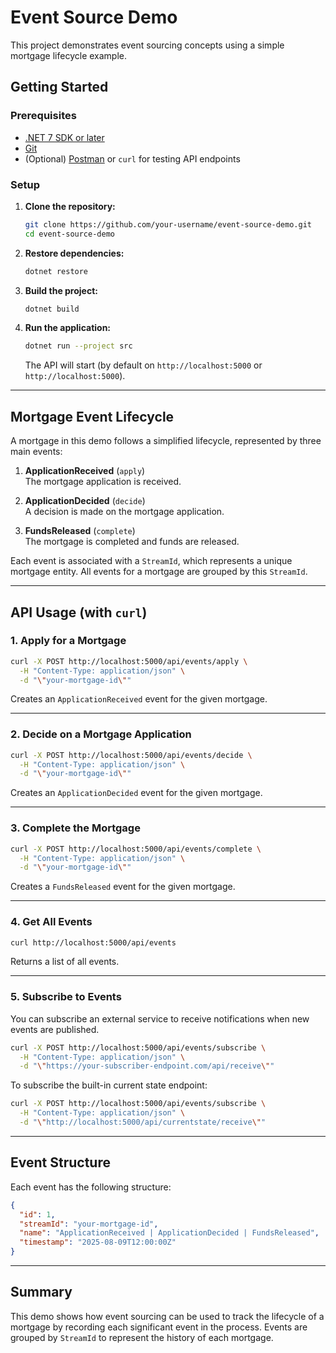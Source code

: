 # Event Source Demo

This project demonstrates event sourcing concepts using a simple mortgage lifecycle example.

## Getting Started

### Prerequisites

- [.NET 7 SDK or later](https://dotnet.microsoft.com/download)
- [Git](https://git-scm.com/)
- (Optional) [Postman](https://www.postman.com/) or `curl` for testing API endpoints

### Setup

1. **Clone the repository:**
   ```sh
   git clone https://github.com/your-username/event-source-demo.git
   cd event-source-demo
   ```

2. **Restore dependencies:**
   ```sh
   dotnet restore
   ```

3. **Build the project:**
   ```sh
   dotnet build
   ```

4. **Run the application:**
   ```sh
   dotnet run --project src
   ```
   The API will start (by default on `http://localhost:5000` or `http://localhost:5000`).

---

## Mortgage Event Lifecycle

A mortgage in this demo follows a simplified lifecycle, represented by three main events:

1. **ApplicationReceived** (`apply`)  
   The mortgage application is received.

2. **ApplicationDecided** (`decide`)  
   A decision is made on the mortgage application.

3. **FundsReleased** (`complete`)  
   The mortgage is completed and funds are released.

Each event is associated with a `StreamId`, which represents a unique mortgage entity. All events for a mortgage are grouped by this `StreamId`.

---

## API Usage (with `curl`)

### 1. Apply for a Mortgage

```sh
curl -X POST http://localhost:5000/api/events/apply \
  -H "Content-Type: application/json" \
  -d "\"your-mortgage-id\""
```

Creates an `ApplicationReceived` event for the given mortgage.

---

### 2. Decide on a Mortgage Application

```sh
curl -X POST http://localhost:5000/api/events/decide \
  -H "Content-Type: application/json" \
  -d "\"your-mortgage-id\""
```

Creates an `ApplicationDecided` event for the given mortgage.

---

### 3. Complete the Mortgage

```sh
curl -X POST http://localhost:5000/api/events/complete \
  -H "Content-Type: application/json" \
  -d "\"your-mortgage-id\""
```

Creates a `FundsReleased` event for the given mortgage.

---

### 4. Get All Events

```sh
curl http://localhost:5000/api/events
```

Returns a list of all events.

---

### 5. Subscribe to Events

You can subscribe an external service to receive notifications when new events are published.

```sh
curl -X POST http://localhost:5000/api/events/subscribe \
  -H "Content-Type: application/json" \
  -d "\"https://your-subscriber-endpoint.com/api/receive\""
```

To subscribe the built-in current state endpoint:

```sh
curl -X POST http://localhost:5000/api/events/subscribe \
  -H "Content-Type: application/json" \
  -d "\"http://localhost:5000/api/currentstate/receive\""
```

---

## Event Structure

Each event has the following structure:

```json
{
  "id": 1,
  "streamId": "your-mortgage-id",
  "name": "ApplicationReceived | ApplicationDecided | FundsReleased",
  "timestamp": "2025-08-09T12:00:00Z"
}
```

---

## Summary

This demo shows how event sourcing can be used to track the lifecycle of a mortgage by recording each significant event in the process. Events are grouped by `StreamId` to represent the history of each mortgage.